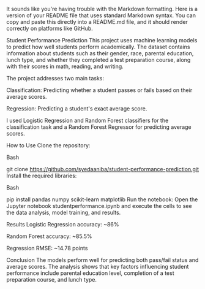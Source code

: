 It sounds like you're having trouble with the Markdown formatting. Here is a version of your README file that uses standard Markdown syntax. You can copy and paste this directly into a README.md file, and it should render correctly on platforms like GitHub.

Student Performance Prediction
This project uses machine learning models to predict how well students perform academically. The dataset contains information about students such as their gender, race, parental education, lunch type, and whether they completed a test preparation course, along with their scores in math, reading, and writing.

The project addresses two main tasks:

Classification: Predicting whether a student passes or fails based on their average scores.

Regression: Predicting a student's exact average score.

I used Logistic Regression and Random Forest classifiers for the classification task and a Random Forest Regressor for predicting average scores.

How to Use
Clone the repository:

Bash

git clone https://github.com/syedaaniba/student-performance-prediction.git
Install the required libraries:

Bash

pip install pandas numpy scikit-learn matplotlib
Run the notebook:
Open the Jupyter notebook studentperformance.ipynb and execute the cells to see the data analysis, model training, and results.

Results
Logistic Regression accuracy: ~86%

Random Forest accuracy: ~85.5%

Regression RMSE: ~14.78 points

Conclusion
The models perform well for predicting both pass/fail status and average scores. The analysis shows that key factors influencing student performance include parental education level, completion of a test preparation course, and lunch type.
